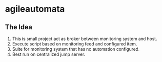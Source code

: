 # agileautomata

## The Idea
1. This is small project act as broker between monitoring system and host. 
2. Execute script based on monitoring feed and configured item.
3. Suite for monitoring system that has no automation configured.
4. Best run on centralized jump server.
